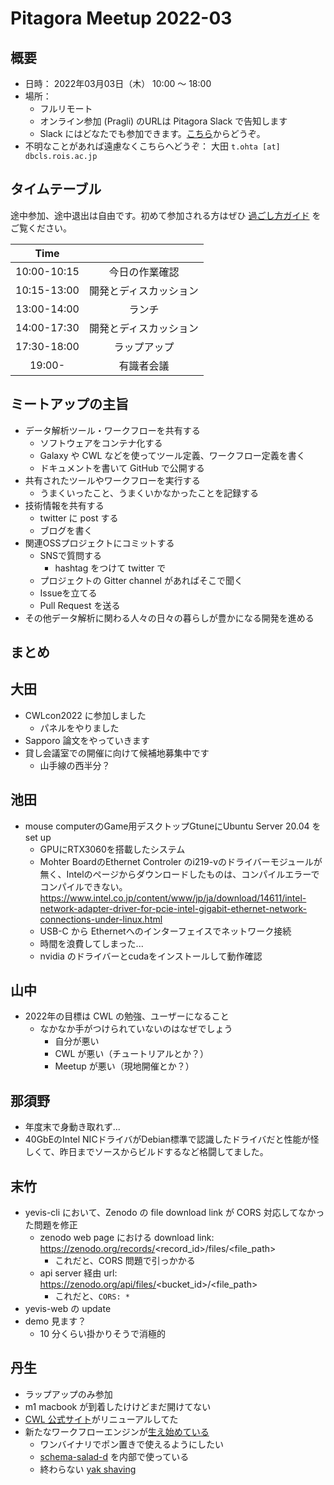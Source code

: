 # Pitagora Meetup 2022-03

## 概要

-   日時： 2022年03月03日（木） 10:00 〜 18:00
-   場所：
    -   フルリモート
    -   オンライン参加 (Pragli) のURLは Pitagora Slack で告知します
    -   Slack にはどなたでも参加できます。[こちら]()からどうぞ。
-   不明なことがあれば遠慮なくこちらへどうぞ： 大田 `t.ohta [at] dbcls.rois.ac.jp`

## タイムテーブル

途中参加、途中退出は自由です。初めて参加される方はぜひ [過ごし方ガイド](/events/meetup/whatis) をご覧ください。

|Time||
|:---:|:---:|
|10:00-10:15|今日の作業確認|
|10:15-13:00|開発とディスカッション|
|13:00-14:00|ランチ|
|14:00-17:30|開発とディスカッション|
|17:30-18:00|ラップアップ|
|19:00-|有識者会議|

## ミートアップの主旨

-   データ解析ツール・ワークフローを共有する
    -   ソフトウェアをコンテナ化する
    -   Galaxy や CWL などを使ってツール定義、ワークフロー定義を書く
    -   ドキュメントを書いて GitHub で公開する
-   共有されたツールやワークフローを実行する
    -   うまくいったこと、うまくいかなかったことを記録する
-   技術情報を共有する
    -   twitter に post する
    -   ブログを書く
-   関連OSSプロジェクトにコミットする
    -   SNSで質問する
        -   hashtag をつけて twitter で
    -   プロジェクトの Gitter channel があればそこで聞く
    -   Issueを立てる
    -   Pull Request を送る
-   その他データ解析に関わる人々の日々の暮らしが豊かになる開発を進める

## まとめ

## 大田

- CWLcon2022 に参加しました
  - パネルをやりました
- Sapporo 論文をやっていきます
- 貸し会議室での開催に向けて候補地募集中です
  - 山手線の西半分？


## 池田

- mouse computerのGame用デスクトップGtuneにUbuntu Server 20.04 をset up
    - GPUにRTX3060を搭載したシステム
    - Mohter BoardのEthernet Controler のi219-vのドライバーモジュールが無く、Intelのページからダウンロードしたものは、コンパイルエラーでコンパイルできない。https://www.intel.co.jp/content/www/jp/ja/download/14611/intel-network-adapter-driver-for-pcie-intel-gigabit-ethernet-network-connections-under-linux.html
    - USB-C から Ethernetへのインターフェイスでネットワーク接続
    - 時間を浪費してしまった...
    - nvidia のドライバーとcudaをインストールして動作確認

## 山中

- 2022年の目標は CWL の勉強、ユーザーになること
    - なかなか手がつけられていないのはなぜでしょう
        - 自分が悪い
        - CWL が悪い（チュートリアルとか？）
        - Meetup が悪い（現地開催とか？）

## 那須野

- 年度末で身動き取れず...
- 40GbEのIntel NICドライバがDebian標準で認識したドライバだと性能が怪しくて、昨日までソースからビルドするなど格闘してました。


## 末竹

- yevis-cli において、Zenodo の file download link が CORS 対応してなかった問題を修正
    - zenodo web page における download link: https://zenodo.org/records/<record_id>/files/<file_path>
        - これだと、CORS 問題で引っかかる
    - api server 経由 url: https://zenodo.org/api/files/<bucket_id>/<file_path>
        - これだと、`CORS: *`
- yevis-web の update
- demo 見ます？
    - 10 分くらい掛かりそうで消極的

## 丹生

- ラップアップのみ参加
- m1 macbook が到着したけけどまだ開けてない
- [CWL 公式サイト](https://www.commonwl.org/)がリニューアルしてた
- 新たなワークフローエンジンが[生え始めている](https://github.com/tom-tan/shaft)
    - ワンバイナリでポン置きで使えるようにしたい
    - [schema-salad-d](https://github.com/tom-tan/schema-salad-d) を内部で使っている
    - 終わらない [yak shaving](http://0xcc.net/blog/archives/000196.html)

